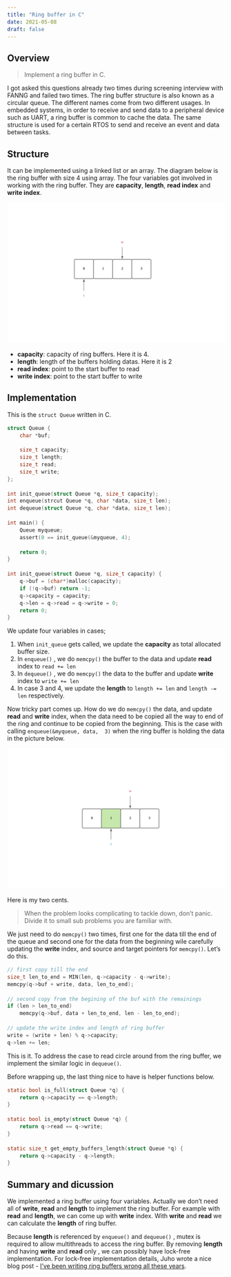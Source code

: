 ```yaml
---
title: "Ring buffer in C"
date: 2021-05-08
draft: false
---
```


## Overview
> Implement a ring buffer in C.   

I got asked this questions already two times during screening interview with FANNG and failed two times. The ring buffer structure is also known as a circular queue. The different names come from two different usages. In embedded systems, in order to receive and send data to a peripheral device such as UART, a ring buffer is common to cache the data. The same structure is used for a certain RTOS to send and receive an event and data between tasks.

## Structure
It can be implemented using a linked list or an array. The diagram below is the ring buffer with size 4 using array. The four variables got involved in working with the ring buffer. They are **capacity**, **length**, **read index** and **write index**.
  
![](/Ring_buffer_in_C/Blank%20Diagram%201%20Page%201.png)

* **capacity**: capacity of ring buffers. Here it is 4.
* **length**: length of the buffers holding datas. Here it is 2
* **read index**: point to the start buffer to read
* **write index**: point to the start buffer to write

## Implementation
This is the `struct Queue` written in C.

```c
struct Queue {
	char *buf;

	size_t capacity;
	size_t length;
	size_t read;
	size_t write;
};

int init_queue(struct Queue *q, size_t capacity);
int enqueue(strcut Queue *q, char *data, size_t len);
int dequeue(struct Queue *q, char *data, size_t len);

int main() {
	Queue myqueue;
	assert(0 == init_queue(&myqueue, 4);

	return 0;
}

int init_queue(struct Queue *q, size_t capacity) {
	q->buf = (char*)malloc(capacity);
	if (!q->buf) return -1;
	q->capacity = capacity;
	q->len = q->read = q->write = 0;
	return 0;
}
```
  
We update four variables in cases;
1. When `init_queue` gets called, we update the **capacity** as total allocated buffer size.
2. In `enqueue()` , we do `memcpy()` the buffer to the data and update **read** index to `read += len`
3. In `dequeue()` , we do `memcpy()` the data to the buffer and update **write** index to `write += len`
4. In case 3 and 4, we update the **length** to `length += len` and `length -= len` respectively. 

Now tricky part comes up. How do we do `memcpy()` the data, and update **read** and **write** index, when the data need to be copied  all the way to end of the ring and continue to be copied from the beginning. This is the case with calling `enqueue(&myqueue, data,  3)` when the ring buffer is holding the data in the picture below.

![](/Ring_buffer_in_C/Blank%20Diagram%202%20Page%202.png)

Here is my two cents.

> When the problem looks complicating to tackle down, don’t panic.   
> Divide it to small sub problems you are familiar with.  
 
We just need to do `memcpy()` two times, first one for the data till the end of the queue and second one for the data from the beginning wile carefully updating the **write** index, and source and target pointers for `memcpy()`. Let’s do this.

```c
// first copy till the end
size_t len_to_end = MIN(len, q->capacity - q->write);
memcpy(q->buf + write, data, len_to_end);

// second copy from the begining of the buf with the remainings
if (len > len_to_end)
	memcpy(q->buf, data + len_to_end, len - len_to_end);

// update the write index and length of ring buffer
write = (write + len) % q->capacity;
q->len += len;  
```

This is it. To address the case to read circle around from the ring buffer, we implement the similar logic in `dequeue()`.

Before wrapping up, the last thing nice to have is helper functions below.

```c
static bool is_full(struct Queue *q) {
	return q->capacity == q->length;
}

static bool is_empty(struct Queue *q) {
	return q->read == q->write;
}

static size_t get_empty_buffers_length(struct Queue *q) {
	return q->capacity - q->length;
}
```

## Summary and dicussion
We implemented a ring buffer using four variables. Actually we don’t need all of **write**, **read** and **length** to implement the ring buffer. For example with **read** and **length**, we can come up with **write** index. With **write** and **read** we can calculate the **length** of ring buffer. 

Because **length** is referenced by `enqueue()` and `dequeue()` , mutex is required to allow multithreads to access the ring buffer. By removing **length** and having **write** and **read** only , we can possibly have lock-free implementation. For lock-free implementation details, Juho wrote a nice blog post - [I’ve been writing ring buffers wrong all these years](https://www.snellman.net/blog/archive/2016-12-13-ring-buffers/). 

